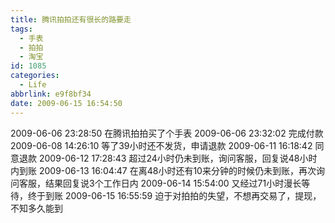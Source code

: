 ```yaml
---
title: 腾讯拍拍还有很长的路要走
tags:
  - 手表
  - 拍拍
  - 淘宝
id: 1085
categories:
  - Life
abbrlink: e9f8bf34
date: 2009-06-15 16:54:50
---
```


2009-06-06 23:28:50 在腾讯拍拍买了个手表
2009-06-06 23:32:02 完成付款
2009-06-08 14:26:10 等了39小时还不发货，申请退款
2009-06-11 16:18:42 同意退款
2009-06-12 17:28:43 超过24小时仍未到账，询问客服，回复说48小时内到账
2009-06-13 16:04:47 在离48小时还有10来分钟的时候仍未到账，再次询问客服，结果回复说3个工作日内
2009-06-14 15:54:00 又经过71小时漫长等待，终于到账
2009-06-15 16:55:59 迫于对拍拍的失望，不想再交易了，提现，不知多久能到